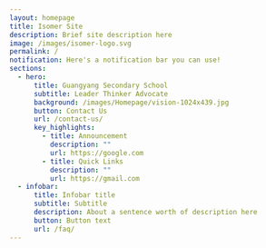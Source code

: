 ```yaml
---
layout: homepage
title: Isomer Site
description: Brief site description here
image: /images/isomer-logo.svg
permalink: /
notification: Here's a notification bar you can use!
sections:
  - hero:
      title: Guangyang Secondary School
      subtitle: Leader Thinker Advocate
      background: /images/Homepage/vision-1024x439.jpg
      button: Contact Us
      url: /contact-us/
      key_highlights:
        - title: Announcement
          description: ""
          url: https://google.com
        - title: Quick Links
          description: ""
          url: https://gmail.com
  - infobar:
      title: Infobar title
      subtitle: Subtitle
      description: About a sentence worth of description here
      button: Button text
      url: /faq/
---
```

